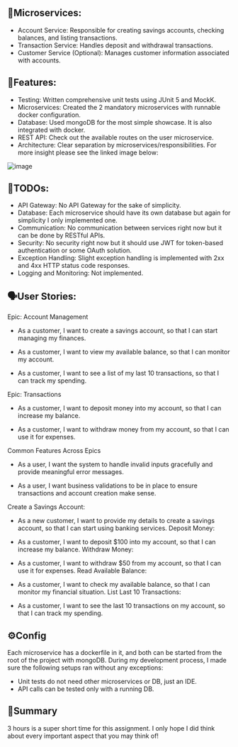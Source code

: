 
##  🧭Microservices:
- Account Service: Responsible for creating savings accounts, checking balances, and listing transactions.
- Transaction Service: Handles deposit and withdrawal transactions.
- Customer Service (Optional): Manages customer information associated with accounts.

##  🌟Features:
- Testing: Written comprehensive unit tests using JUnit 5 and MockK.
- Microservices: Created the 2 mandatory microservices with runnable docker configuration.
- Database: Used mongoDB for the most simple showcase. It is also integrated with docker.
- REST API: Check out the available routes on the user microservice.
- Architecture: Clear separation by microservices/responsibilities. For more insight please see the linked image below:

![image](https://github.com/patrikkarolyi/bank_backend/assets/25804258/4c226db0-7d33-4897-a09b-eb3679eea6be)


##  📜TODOs:
- API Gateway: No API Gateway for the sake of simplicity.
- Database: Each microservice should have its own database but again for simplicity I only implemented one.
- Communication: No communication between services right now but it can be done by RESTful APIs.
- Security: No security right now but it should use JWT for token-based authentication or some OAuth solution.
- Exception Handling: Slight exception handling is implemented with 2xx and 4xx HTTP status code responses.
- Logging and Monitoring: Not implemented.

## 🗣️User Stories:
Epic: Account Management

- As a customer, I want to create a savings account, so that I can start managing my finances.

- As a customer, I want to view my available balance, so that I can monitor my account.

- As a customer, I want to see a list of my last 10 transactions, so that I can track my spending.

Epic: Transactions

- As a customer, I want to deposit money into my account, so that I can increase my balance.

- As a customer, I want to withdraw money from my account, so that I can use it for expenses.

Common Features Across Epics

- As a user, I want the system to handle invalid inputs gracefully and provide meaningful error messages.

- As a user, I want business validations to be in place to ensure transactions and account creation make sense.

Create a Savings Account:

- As a new customer, I want to provide my details to create a savings account, so that I can start using banking services.
Deposit Money:

- As a customer, I want to deposit $100 into my account, so that I can increase my balance.
Withdraw Money:

- As a customer, I want to withdraw $50 from my account, so that I can use it for expenses.
Read Available Balance:

- As a customer, I want to check my available balance, so that I can monitor my financial situation.
List Last 10 Transactions:

- As a customer, I want to see the last 10 transactions on my account, so that I can track my spending.

## ⚙️Config
Each microservice has a dockerfile in it, and both can be started from the root of the project with mongoDB. During my development process, I made sure the following setups ran without any exceptions:
- Unit tests do not need other microservices or DB, just an IDE.
- API calls can be tested only with a running DB.

## 🎀Summary
3 hours is a super short time for this assignment. I only hope I did think about every important aspect that you may think of! 
